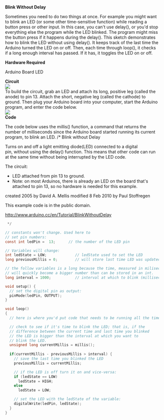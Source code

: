 <b>Blink Without Delay</b>

Sometimes you need to do two things at once. For example you might want to blink an LED (or some other time-sensitive function) while reading a button press or other input. In this case, you can't use delay(), or you'd stop everything else the program while the LED blinked. The program might miss the button press if it happens during the delay(). This sketch demonstrates how to blink the LED without using delay(). It keeps track of the last time the Arduino turned the LED on or off. Then, each time through loop(), it checks if a long enough interval has passed. If it has, it toggles the LED on or off.

<b>Hardware Required</b>

Arduino Board
LED

<b>Circuit</b>
<br>
<img src="http://arduino.cc/en/uploads/Tutorial/ExampleCircuit_bb.png"></img>
<br>
To build the circuit, grab an LED and attach its long, positive leg (called the anode) to pin 13. Attach the short, negative leg (called the cathode) to ground. Then plug your Arduino board into your computer, start the Arduino program, and enter the code below.
<br>
<img src="http://arduino.cc/en/uploads/Tutorial/ExampleCircuit_sch.png"></img>
<br>
<b>Code</b>

The code below uses the millis() function, a command that returns the number of milliseconds since the Arduino board started running its current program, to blink an LED.
/* Blink without Delay
 
 Turns on and off a light emitting diode(LED) connected to a digital  
 pin, without using the delay() function.  This means that other code
 can run at the same time without being interrupted by the LED code.
 
 The circuit:
 * LED attached from pin 13 to ground.
 * Note: on most Arduinos, there is already an LED on the board
 that's attached to pin 13, so no hardware is needed for this example.
 
 
 created 2005
 by David A. Mellis
 modified 8 Feb 2010
 by Paul Stoffregen
 
 This example code is in the public domain.

 
 http://www.arduino.cc/en/Tutorial/BlinkWithoutDelay
```c
 */

// constants won't change. Used here to 
// set pin numbers:
const int ledPin =  13;      // the number of the LED pin

// Variables will change:
int ledState = LOW;             // ledState used to set the LED
long previousMillis = 0;        // will store last time LED was updated

// the follow variables is a long because the time, measured in miliseconds,
// will quickly become a bigger number than can be stored in an int.
long interval = 1000;           // interval at which to blink (milliseconds)

void setup() {
  // set the digital pin as output:
  pinMode(ledPin, OUTPUT);      
}

void loop()
{
  // here is where you'd put code that needs to be running all the time.

  // check to see if it's time to blink the LED; that is, if the 
  // difference between the current time and last time you blinked 
  // the LED is bigger than the interval at which you want to 
  // blink the LED.
  unsigned long currentMillis = millis();
 
  if(currentMillis - previousMillis > interval) {
    // save the last time you blinked the LED 
    previousMillis = currentMillis;   

    // if the LED is off turn it on and vice-versa:
    if (ledState == LOW)
      ledState = HIGH;
    else
      ledState = LOW;

    // set the LED with the ledState of the variable:
    digitalWrite(ledPin, ledState);
  }
}
```

